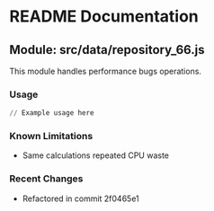 # README Documentation

## Module: src/data/repository_66.js

This module handles performance bugs operations.

### Usage

```python
// Example usage here
```

### Known Limitations

- Same calculations repeated CPU waste

### Recent Changes

- Refactored in commit 2f0465e1
